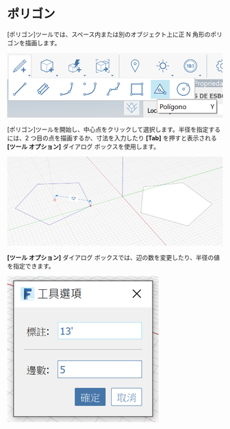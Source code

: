# ポリゴン

[ポリゴン]ツールでは、スペース内または別のオブジェクト上に正 N 角形のポリゴンを描画します。

![](<../.gitbook/assets/image (9) (1).png>)

[ポリゴン]ツールを開始し、中心点をクリックして選択します。半径を指定するには、2 つ目の点を描画するか、寸法を入力したり **[Tab]** を押すと表示される **[ツール オプション]** ダイアログ ボックスを使用します。

![](<../.gitbook/assets/image (7).png>)

**[ツール オプション]** ダイアログ ボックスでは、辺の数を変更したり、半径の値を指定できます。

![](../.gitbook/assets/image.png)
